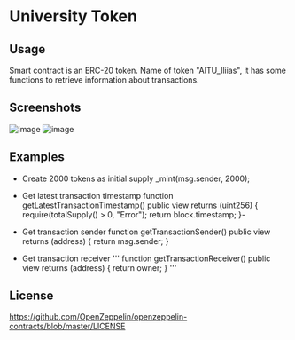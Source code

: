 # University Token
## Usage
Smart contract is an ERC-20 token. Name of token "AITU_Iliias", it has some functions to retrieve information about transactions.
## Screenshots
![image](https://github.com/tonymontana143/CreateToken/assets/125411745/8368405b-a1b4-4371-85fe-d15f6106156c)
![image](https://github.com/tonymontana143/CreateToken/assets/125411745/d5b71de7-4ca4-4c74-861f-2a5b562d4d72)
## Examples
- Create 2000 tokens as initial supply
  _mint(msg.sender, 2000);

- Get latest transaction timestamp
  function getLatestTransactionTimestamp() public view returns (uint256) {
        require(totalSupply() > 0, "Error");
        return block.timestamp;
    }-
- Get transaction sender
  function getTransactionSender() public view returns (address) {
        return msg.sender;
    }
- Get transaction receiver
  '''
  function getTransactionReceiver() public view returns (address) {
        return owner;
    }
  '''
## License
  https://github.com/OpenZeppelin/openzeppelin-contracts/blob/master/LICENSE 
